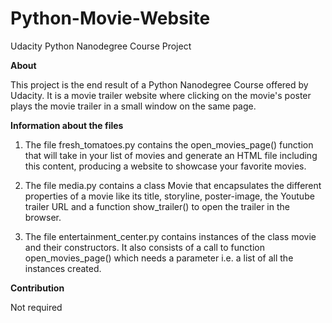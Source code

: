 # Python-Movie-Website
Udacity Python Nanodegree Course Project

**About**

This project is the end result of a Python Nanodegree Course offered by Udacity. It is a movie trailer website where clicking on the movie's poster plays the movie trailer in a small window on the same page.

**Information about the files**

1) The file fresh_tomatoes.py contains the open_movies_page() function that will take in your list of movies and generate an HTML file including this content, producing a website to showcase your favorite movies.

2) The file media.py contains a class Movie that encapsulates the different properties of a movie like its title, storyline, poster-image, the Youtube trailer URL and a function show_trailer() to open the trailer in the browser.

3) The file entertainment_center.py contains instances of the class movie and their constructors. It also consists of a call to function open_movies_page() which needs a parameter i.e. a list of all the instances created.

**Contribution**

Not required
